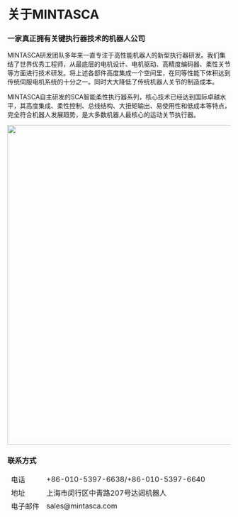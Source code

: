 # 关于MINTASCA


### 一家真正拥有关键执行器技术的机器人公司


MINTASCA研发团队多年来一直专注于高性能机器人的新型执行器研发。我们集结了世界优秀工程师，从最底层的电机设计、电机驱动、高精度编码器、柔性关节等方面进行技术研发。将上述各部件高度集成一个空间里，在同等性能下体积达到传统伺服电机系统的十分之一。同时大大降低了传统机器人关节的制造成本。

MINTASCA自主研发的SCA智能柔性执行器系列，核心技术已经达到国际卓越水平，其高度集成、柔性控制、总线结构、大扭矩输出、易使用性和低成本等特点，完全符合机器人发展趋势，是大多数机器人最核心的运动关节执行器。

<img src="../../img/About 1.png" style="width:720px">


### 联系方式

<table><thead><tr style="background:PaleTurquoise">
 <tr><td>电话</td><td>+86-010-5397-6638/+86-010-5397-6640</td></tr>
 <tr><td>地址</td><td>上海市闵行区中青路207号达闼机器人</td></tr>
 <tr><td>电子邮件</td><td>sales@mintasca.com</td></tr>
</tbody></table>
